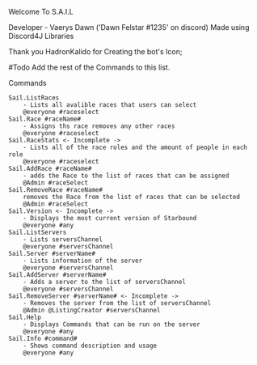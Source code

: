 Welcome To S.A.I.L

Developer - Vaerys Dawn ('Dawn Felstar #1235' on discord)
Made using Discord4J Libraries

Thank you HadronKalido for Creating the bot's Icon;


#Todo Add the rest of the Commands to this list.

Commands

	Sail.ListRaces
		- Lists all avalible races that users can select
		@everyone #raceselect
	Sail.Race #raceName#
		- Assigns ths race removes any other races
		@everyone #raceselect
	Sail.RaceStats <- Incomplete ->
		- Lists all of the race roles and the amount of people in each role
		@everyone #raceselect
	Sail.AddRace #raceName#
		- adds the Race to the list of races that can be assigned
		@Admin #raceSelect
	Sail.RemoveRace #raceName#
		removes the Race from the list of races that can be selected
		@Admin #raceSelect
	Sail.Version <- Incomplete ->
		- Displays the most current version of Starbound
		@everyone #any
	Sail.ListServers
		- Lists serversChannel
		@everyone #serversChannel
	Sail.Server #serverName#
		- Lists information of the server
		@everyone #serversChannel
	Sail.AddServer #serverName#
		- Adds a server to the list of serversChannel
		@everyone #serversChannel
	Sail.RemoveServer #serverName# <- Incomplete ->
		- Removes the server from the list of serversChannel
		@Admin @ListingCreator #serversChannel
	Sail.Help
		- Displays Commands that can be run on the server
		@everyone #any
	Sail.Info #command#
		- Shows command description and usage
		@everyone #any
	

	
		
		